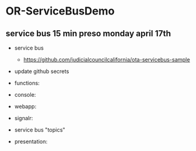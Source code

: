 # OR-ServiceBusDemo


## service bus 15 min preso monday april 17th

- service bus
  - <https://github.com/judicialcouncilcalifornia/ota-servicebus-sample>

- update github secrets
- functions:
- console:
- webapp:
- signalr:
- service bus "topics"
- presentation:
